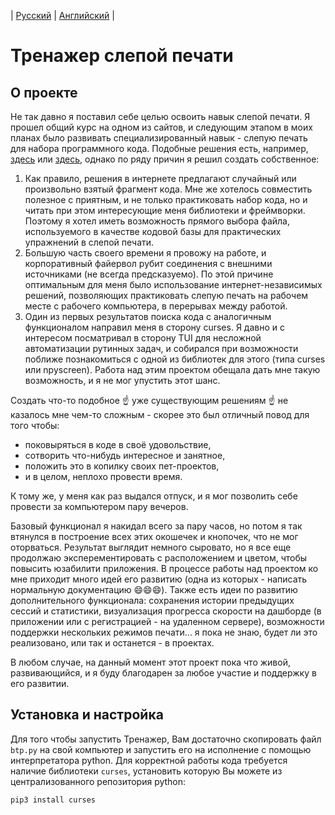  | [Русский](https://github.com/A1eksMa/blind_typing_practice/blob/main/README_RU.md) | [Английский](https://github.com/A1eksMa/blind_typing_practice/blob/main/README.md) | 
# Тренажер слепой печати


## О проекте
Не так давно я поставил себе целью освоить навык слепой печати. Я прошел общий курс на одном из сайтов, и следующим этапом в моих планах было развивать специализированный навык - слепую печать для набора программного кода. Подобные решения есть, например, [здесь](https://typing.io/lessons) или [здесь](https://www.how-to-type.com/typing-practice/programming/), однако по ряду причин я решил создать собственное:
1. Как правило, решения в интернете предлагают случайный или произвольно взятый фрагмент кода. Мне же хотелось совместить полезное с приятным, и не только практиковать набор кода, но и читать при этом интересующие меня библиотеки и фреймворки. Поэтому  я хотел иметь возможность прямого выбора файла, используемого в качестве кодовой базы для практических упражнений в слепой печати.
2. Большую часть своего времени я провожу на работе, и корпоративный файервол рубит соединения с внешними источниками (не всегда предсказуемо). По этой причине оптимальным для меня было использование интернет-независимых решений, позволяющих практиковать слепую печать на рабочем месте с рабочего компьютера, в перерывах между работой.
3. Один из первых результатов поиска кода с аналогичным функционалом направил меня в сторону curses. Я давно и с интересом посматривал в сторону TUI для несложной автоматизации рутинных задач, и собирался при возможности поближе познакомиться с одной из библиотек для этого (типа curses или npyscreen). Работа над этим проектом обещала дать мне такую возможность, и я не мог упустить этот шанс.
   
Создать что-то подобное ☝️ уже существующим решениям ☝️ не казалось мне чем-то сложным - скорее это был отличный повод для того чтобы:
 - поковыряться в коде в своё удовольствие,
 - сотворить что-нибудь интересное и занятное,
 - положить это в копилку своих пет-проектов,
 - и в целом, неплохо провести время.

К тому же, у меня как раз выдался отпуск, и я мог позволить себе провести за компьютером пару вечеров.

Базовый функционал я накидал всего за пару часов, но потом я так втянулся в построение всех этих окошечек и кнопочек, что не мог оторваться. Результат выглядит немного сыровато, но я все еще продолжаю эксперементировать с расположением и цветом, чтобы повысить юзабилити приложения. В процессе работы над проектом ко мне приходит много идей его развитию (одна из которых - написать нормальную документацию 😄😄😄). Также есть идеи по развитию дополнительного функционала: сохранения истории предыдущих сессий и статистики, визуализация прогресса скорости на дашборде (в приложении или с регистрацией - на удаленном сервере), возможности поддержки нескольких режимов печати... я пока не знаю, будет ли это реализовано, или так и останется - в проектах.

В любом случае, на данный момент этот проект пока что живой, развивающийся, и я буду благодарен за любое участие и поддержку в его развитии.


## Установка и настройка
Для того чтобы запустить Тренажер, Вам достаточно скопировать файл `btp.py` на свой компьютер и запустить его на исполнение с помощью интерпретатора python.
Для корректной работы кода требуется наличие библиотеки `curses`, установить которую Вы можете из централизованного репозитория python:
```
pip3 install curses
```


